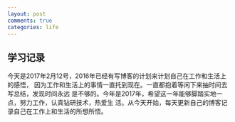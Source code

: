 ```yaml
---
layout: post
comments: true
categories: life
---
```


## 学习记录 

   今天是2017年2月12号，2016年已经有写博客的计划来计划自己在工作和生活上的感悟，
 因为工作和生活上的事情一直托到现在。一直都抱着等闲下来抽时间去写总结，发现时间永远
 是不够的。今年是2017年，希望这一年能够脚踏实地一点，努力工作，认真钻研技术，热爱生
 活。从今天开始，每天更新自己的博客记录自己在工作上和生活的所想所悟。